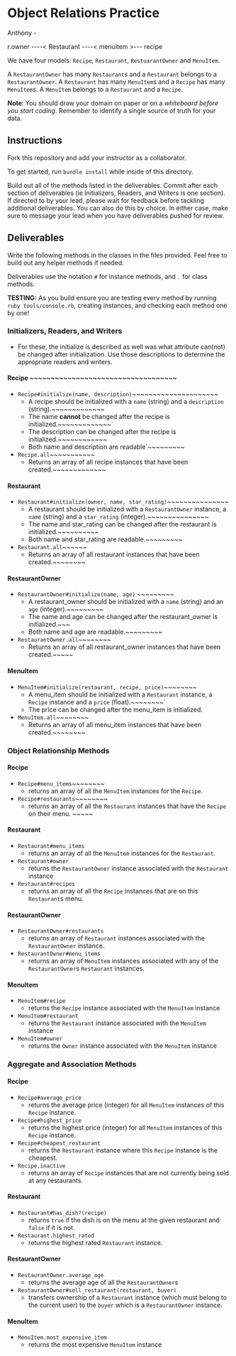 # Object Relations Practice

Anthony - 

r.owner ----< Restaurant ----< menuitem >--- recipe

We have four models: `Recipe`, `Restaurant`, `RestuarantOwner` and `MenuItem`. 

A `RestaurantOwner` has many `Restaurant`s and a `Restaurant` belongs to a `RestaurantOwner`. A `Restaurant` has many `MenuItem`s and a `Recipe` has many `MenuItem`s. A `MenuItem` belongs to a `Restaurant` and a `Recipe`. 

**Note**: You should draw your domain on paper or on a *whiteboard before you start coding*. Remember to identify a single source of truth for your data.

## Instructions

Fork this repository and add your instructor as a collaborator.

To get started, run `bundle install` while inside of this directory.

Build out all of the methods listed in the deliverables. Commit after each section of deliverables (ie Initializers, Readers, and Writers is one section). If directed to by your lead, please wait for feedback before tackling additional deliverables. You can also do this by choice. In either case, make sure to message your lead when you have deliverables pushed for review. 

## Deliverables

Write the following methods in the classes in the files provided. Feel free to build out any helper methods if needed.

Deliverables use the notation `#` for instance methods, and `.` for class methods.

**TESTING:** As you build ensure you are testing every method by running `ruby tools/console.rb`, creating instances, and checking each method one by one! 

### Initializers, Readers, and Writers
- For these, the initialize is described as well was what attribute can(not) be changed after initialization. Use those descriptions to determine the appropriate readers and writers.


#### Recipe ~~~~~~~~~~~~~~~~~~~~~~~~~~~~~~~~~~~
- `Recipe#initialize(name, description)`~~~~~~~~~~~~~~~~~~~~~
  - A recipe should be initialized with a `name` (string) and a `description` (string).~~~~~~~~~~~~~
  - The name **cannot** be changed after the recipe is initialized.~~~~~~~~~~~~~`
  - The description can be changed after the recipe is initialized.~~~~~~~~~~~~
  - Both name and description are readable`~~~~~~~~~
- `Recipe.all`~~~~~~~~~~~
  - Returns an array of all recipe instances that have been created.~~~~~~~~~~~~~

#### Restaurant
- `Restaurant#initialize(owner, name, star_rating)`~~~~~~~~~~~~~~~
  - A restaurant should be initialized with a `RestaurantOwner` instance, a `name` (string) and a `star_rating` (integer).~~~~~~~~~~~~~~~
  - The name and star_rating can be changed after the restaurant is initialized.~~~~~~~~~~
  - Both name and star_rating are readable.~~~~~~~~~
- `Restaurant.all`~~~~~~
  - Returns an array of all restaurant instances that have been created.~~~~~~~~

#### RestaurantOwner
- `RestaurantOwner#initialize(name, age)` ~~~~~~~~~
  - A restaurant_owner should be initialized with a `name` (string) and an `age` (integer).~~~~~~~~~
  - The name and age can be changed after the restaurant_owner is initialized.~~~
  - Both name and age are readable.~~~~~~~~~
- `RestaurantOwner.all`~~~~~~~~ 
  - Returns an array of all restaurant_owner instances that have been created.~~~~~

#### MenuItem
- `MenuItem#initialize(restaurant, recipe, price)`~~~~~~~~
  - A menu_item should be initialized with a `Restaurant` instance, a `Recipe` instance and a `price` (float).~~~~~~~~`
  - The price can be changed after the menu_item is initialized.
- `MenuItem.all`~~~~~~~~
  - Returns an array of all menu_item instances that have been created.~~~~~~~~



### Object Relationship Methods

#### Recipe
- `Recipe#menu_items`~~~~~~~~
  - returns an array of all the `MenuItem` instances for the `Recipe`.
- `Recipe#restaurants`~~~~~~~~
  - returns an array of all the `Restaurant` instances that have the `Recipe` on their menu. ~~~~~

#### Restaurant
- `Restaurant#menu_items`
  - returns an array of all the `MenuItem` instances for the `Restaurant`.
- `Restaurant#owner`
  - returns the `RestaurantOwner` instance associated with the `Restaurant` instance
- `Restaurant#recipes`
  - returns an array of all the `Recipe` instances that are on this `Restaurant`s menu.

#### RestaurantOwner
- `RestaurantOwner#restaurants`
  - returns an array of `Restaurant` instances associated with the `RestaurantOwner` instance.
- `RestaurantOwner#menu_items`
  - returns an array of `MenuItem` instances associated with any of the `RestaurantOwner`s `Restaurant` instances.

#### MenuItem
- `MenuItem#recipe`
  - returns the `Recipe` instance associated with the `MenuItem` instance
- `MenuItem#restaurant`
  - returns the `Restaurant` instance associated with the `MenuItem` instance
- `MenuItem#owner`
  - returns the `Owner` instance associated with the `MenuItem` instance



### Aggregate and Association Methods

#### Recipe
- `Recipe#average_price`
    - returns the average price (integer) for all `MenuItem` instances of this `Recipe` instance. 
- `Recipe#highest_price`
  - returns the highest price (integer) for all `MenuItem` instances of this `Recipe` instance. 
- `Recipe#cheapest_restaurant`
  - returns the `Restaurant` instance where this `Recipe` instance is the cheapest. 
- `Recipe.inactive`
  - returns an array of `Recipe` instances that are not currently being sold at any restaurants.

#### Restaurant
- `Restaurant#has_dish?(recipe)`
    - returns `true` if the dish is on the menu at the given restaurant and `false` if it is not. 
- `Restaurant.highest_rated`
    - returns the highest rated `Restaurant` instance.

#### RestaurantOwner
- `RestaurantOwner.average_age`
  - returns the average age of all the `RestaurantOwner`s
- `RestaurantOwner#sell_restaurant(restaurant, buyer)`
  - transfers ownership of a `Restaurant` instance (which must belong to the current user) to the `buyer` which is a `RestaurantOwner` instance. 

#### MenuItem
- `MenuItem.most_expensive_item`
    - returns the most expensive `MenuItem` instance



 







